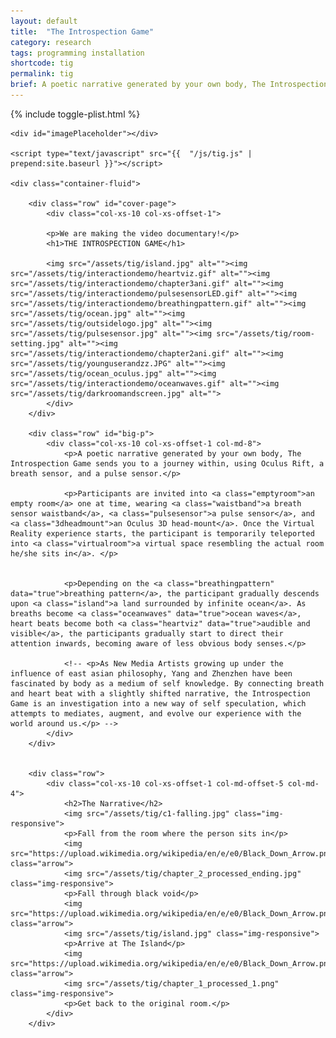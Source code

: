```yaml
---
layout: default
title:  "The Introspection Game"
category: research
tags: programming installation
shortcode: tig
permalink: tig
brief: A poetic narrative generated by your own body, The Introspection Game sends you to a journey within, using Oculus Rift, a breath sensor, and a pulse sensor.
---
```


<div class="content-container label-add-border" id="tigpage">
	{% include toggle-plist.html %}

	<div id="imagePlaceholder"></div>

	<script type="text/javascript" src="{{  "/js/tig.js" |  prepend:site.baseurl }}"></script>

	<div class="container-fluid">

		<div class="row" id="cover-page">
			<div class="col-xs-10 col-xs-offset-1">
		
			<p>We are making the video documentary!</p>
			<h1>THE INTROSPECTION GAME</h1>

			<img src="/assets/tig/island.jpg" alt=""><img src="/assets/tig/interactiondemo/heartviz.gif" alt=""><img src="/assets/tig/interactiondemo/chapter3ani.gif" alt=""><img src="/assets/tig/interactiondemo/pulsesensorLED.gif" alt=""><img src="/assets/tig/interactiondemo/breathingpattern.gif" alt=""><img src="/assets/tig/ocean.jpg" alt=""><img src="/assets/tig/outsidelogo.jpg" alt=""><img src="/assets/tig/pulsesensor.jpg" alt=""><img src="/assets/tig/room-setting.jpg" alt=""><img src="/assets/tig/interactiondemo/chapter2ani.gif" alt=""><img src="/assets/tig/younguserandzz.JPG" alt=""><img src="/assets/tig/ocean_oculus.jpg" alt=""><img src="/assets/tig/interactiondemo/oceanwaves.gif" alt=""><img src="/assets/tig/darkroomandscreen.jpg" alt="">
			</div>
		</div>

		<div class="row" id="big-p">
			<div class="col-xs-10 col-xs-offset-1 col-md-8">
				<p>A poetic narrative generated by your own body, The Introspection Game sends you to a journey within, using Oculus Rift, a breath sensor, and a pulse sensor.</p>

				<p>Participants are invited into <a class="emptyroom">an empty room</a> one at time, wearing <a class="waistband">a breath sensor waistband</a>, <a class="pulsesensor">a pulse sensor</a>, and <a class="3dheadmount">an Oculus 3D head-mount</a>. Once the Virtual Reality experience starts, the participant is temporarily teleported into <a class="virtualroom">a virtual space resembling the actual room he/she sits in</a>. </p>


				<p>Depending on the <a class="breathingpattern" data="true">breathing pattern</a>, the participant gradually descends upon <a class="island">a land surrounded by infinite ocean</a>. As breaths become <a class="oceanwaves" data="true">ocean waves</a>, heart beats become both <a class="heartviz" data="true">audible and visible</a>, the participants gradually start to direct their attention inwards, becoming aware of less obvious body senses.</p>

				<!-- <p>As New Media Artists growing up under the influence of east asian philosophy, Yang and Zhenzhen have been fascinated by body as a medium of self knowledge. By connecting breath and heart beat with a slightly shifted narrative, the Introspection Game is an investigation into a new way of self speculation, which attempts to mediates, augment, and evolve our experience with the world around us.</p> -->
			</div>
		</div>


		<div class="row">
			<div class="col-xs-10 col-xs-offset-1 col-md-offset-5 col-md-4">
				<h2>The Narrative</h2>
				<img src="/assets/tig/c1-falling.jpg" class="img-responsive">
				<p>Fall from the room where the person sits in</p>
				<img src="https://upload.wikimedia.org/wikipedia/en/e/e0/Black_Down_Arrow.png" class="arrow">
				<img src="/assets/tig/chapter_2_processed_ending.jpg" class="img-responsive">
				<p>Fall through black void</p>
				<img src="https://upload.wikimedia.org/wikipedia/en/e/e0/Black_Down_Arrow.png" class="arrow">
				<img src="/assets/tig/island.jpg" class="img-responsive">
				<p>Arrive at The Island</p>
				<img src="https://upload.wikimedia.org/wikipedia/en/e/e0/Black_Down_Arrow.png" class="arrow">
				<img src="/assets/tig/chapter_1_processed_1.png" class="img-responsive">
				<p>Get back to the original room.</p>
			</div>
		</div>


</div>